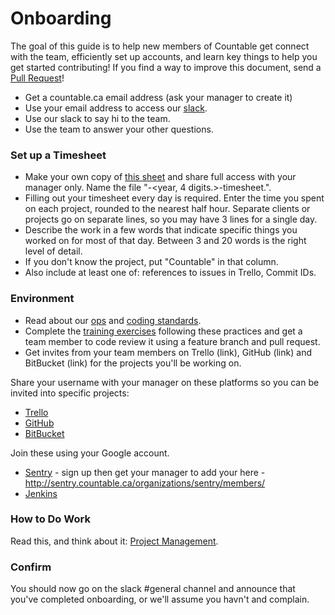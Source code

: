 
# Onboarding

The goal of this guide is to help new members of Countable get connect with the team, efficiently set up accounts, and learn key things to help you get started contributing! If you find a way to improve this document, send a [Pull Request](https://github.com/countable-web/open-source-corporation/pull/new/master)!

  * Get a countable.ca email address (ask your manager to create it)
  * Use your email address to access our [slack](http://countable-web.slack.com).
  * Use our slack to say hi to the team.
  * Use the team to answer your other questions.

### Set up a Timesheet

  * Make your own copy of [this sheet](https://drive.google.com/open?id=1kPxAPNnCAWGFag1zHUttEtScNnVE3gQRjt0wQEFbpwI) and share full access with your manager only. Name the file "<your name>-<year, 4 digits.>-timesheet.".
  * Filling out your timesheet every day is required. Enter the time you spent on each project, rounded to the nearest half hour. Separate clients or projects go on separate lines, so you may have 3 lines for a single day.
  * Describe the work in a few words that indicate specific things you worked on for most of that day. Between 3 and 20 words is the right level of detail.
  * If you don't know the project, put "Countable" in that column.
  * Also include at least one of: references to issues in Trello, Commit IDs.

### Environment
  
  * Read about our [ops](../engineering/OPERATIONS.md) and [coding standards](../engineering/CODING_STANDARDS.md).
  * Complete the [training exercises](../engineering/TRAINING.md) following these practices and get a team member to code review it using a feature branch and pull request.
  * Get invites from your team members on Trello (link), GitHub (link) and BitBucket (link) for the projects you'll be working on.

Share your username with your manager on these platforms so you can be invited into specific projects:
  * [Trello](https://trello.com/b/gycu4ydQ/opportunity-road-map)
  * [GitHub](https://github.com/countable-web)
  * [BitBucket](https://bitbucket.org/countable-web)

Join these using your Google account.
  * [Sentry](http://sentry.countable.ca) - sign up then get your manager to add your here - http://sentry.countable.ca/organizations/sentry/members/
  * [Jenkins](http://jenkins.countable.ca)

### How to Do Work

Read this, and think about it: [Project Management](./PROJECT_MANAGEMENT.md).

### Confirm

You should now go on the slack #general channel and announce that you've completed onboarding, or we'll assume you havn't and complain.
